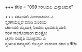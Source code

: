 +++
title = "099 ಸರಸಿಯಲಿ ಮಿನ್ದಾಚಮನ"

+++
ಸರಸಿಯಲಿ ಮಿಂದಾಚಮನ ವಿ  
ಸ್ತರಣೆಯೆಲ್ಲವ ಮಾಡಿ ಶೂಲಿಯ  
ಚರಣದಲಿ ಮೈಯಿಕ್ಕಿ ನಿಂದನು ಭಾವಶುದ್ಧಿಯಲಿ  
ಸರಳ ಸಾಂಗೋಪಾಂಗ ಮಂತ್ರೋ  
ಚ್ಚರಣ ಸಂಹೃತಿ ಮೋಕ್ಷವನು ವಿ  
ಸ್ತರಿಸುತ ರಹಸ್ಯದಲಿ ಕೊಟ್ಟನು ಪಾಶುಪತ ಶರವ     ॥99॥